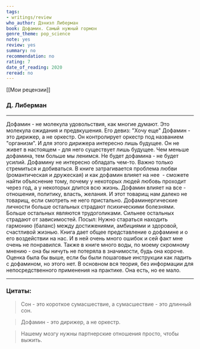 ```yaml
---
tags: 
- writings/review
who_author: Дэниэл Либерман
book: Дофамин. Самый нужный гормон
genre_theme: pop_science
note: yes
review: yes
summary: no
recommendation: no
rating: 7
date_of_reading: 2020
reread: no
---
```

[[Мои рецензии]]
### Д. Либерман
---

Дофамин - не молекула удовольствия, как многие думают. Это молекула ожидания и предвкушения. Его девиз: "Хочу еще"
Дофамин - это дирижер, а не оркестр. Он контролирует оркестр под названием "организм". И для этого дирижера интересно лишь будущее. Он не живет в настоящем - для него существует лишь будущее.
Чем меньше дофамина, тем больше мы ленимся. Не будет дофамина - не будет усилий. Дофамину не интересно обладать чем-то. Важно только стремиться и добиваться.
В книге затрагивается проблема любви (романтическая и дружеская) и как дофамин влияет на нее  - сможете найти объяснение тому, почему у некоторых людей любовь проходит через год, а у некоторых длится всю жизнь.
Дофамин влияет на все - отношения, политику, власть, желания.
И этот товарищ нам далеко не товарищ, если смотреть не него пристально.
Дофаминергические личности больше остальных страдают психическими болезнями. Больше остальных являются трудоголиками. Сильнее остальных страдают от зависимостей.
Посыл: Нужно стараться находить гармонию (баланс) между достижениями, амбициями и здоровой, счастливой жизнью.
Книга дает общее представление о дофамине и о его воздействии на нас.
И в ней очень много ошибок и сей факт мне очень не понравился. Также в книге много воды, по моему скромному мнению - она бы ничуть не потеряла в значимости, будь она короче.
Оценка была бы выше, если бы были пошаговые инструкции как ладить с дофамином, но этого нет. В основном вся теория, без информации для непосредственного применения на практике. Она есть, но ее мало.

---
### Цитаты:

> Сон - это короткое сумасшествие, а сумасшествие - это длинный сон.

> Дофамин - это дирижер, а не оркестр.

> Нашему мозгу нужны партнерские отношения просто, чтобы выжить.